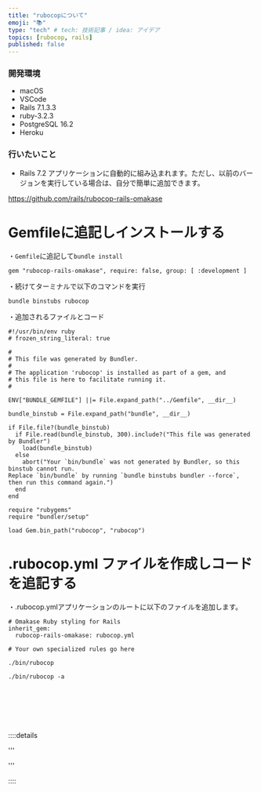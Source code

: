 ```yaml
---
title: "rubocopについて"
emoji: "📚"
type: "tech" # tech: 技術記事 / idea: アイデア
topics: [rubocop, rails]
published: false
---
```

### 開発環境
- macOS
- VSCode
- Rails 7.1.3.3
- ruby-3.2.3
- PostgreSQL 16.2
- Heroku

### 行いたいこと
- Rails 7.2 アプリケーションに自動的に組み込まれます。ただし、以前のバージョンを実行している場合は、自分で簡単に追加できます。



https://github.com/rails/rubocop-rails-omakase



# Gemfileに追記しインストールする
・`Gemfile`に追記して`bundle install`
```rb:Gemfile
gem "rubocop-rails-omakase", require: false, group: [ :development ]
```
・続けてターミナルで以下のコマンドを実行
```
bundle binstubs rubocop
```
・追加されるファイルとコード
```rb:bin/rubocop
#!/usr/bin/env ruby
# frozen_string_literal: true

#
# This file was generated by Bundler.
#
# The application 'rubocop' is installed as part of a gem, and
# this file is here to facilitate running it.
#

ENV["BUNDLE_GEMFILE"] ||= File.expand_path("../Gemfile", __dir__)

bundle_binstub = File.expand_path("bundle", __dir__)

if File.file?(bundle_binstub)
  if File.read(bundle_binstub, 300).include?("This file was generated by Bundler")
    load(bundle_binstub)
  else
    abort("Your `bin/bundle` was not generated by Bundler, so this binstub cannot run.
Replace `bin/bundle` by running `bundle binstubs bundler --force`, then run this command again.")
  end
end

require "rubygems"
require "bundler/setup"

load Gem.bin_path("rubocop", "rubocop")
```
# .rubocop.yml ファイルを作成しコードを追記する
・.rubocop.ymlアプリケーションのルートに以下のファイルを追加します。
```
# Omakase Ruby styling for Rails
inherit_gem:
  rubocop-rails-omakase: rubocop.yml

# Your own specialized rules go here
```


```
./bin/rubocop
```

```
./bin/rubocop -a
```


<br>
<br>
<br>

# 


::::details 

'''


'''

::::

<br>
<br>
<br>